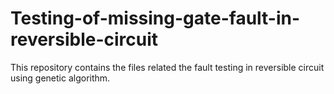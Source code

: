 # Testing-of-missing-gate-fault-in-reversible-circuit
This repository contains the files related the fault testing in reversible circuit using genetic algorithm.
